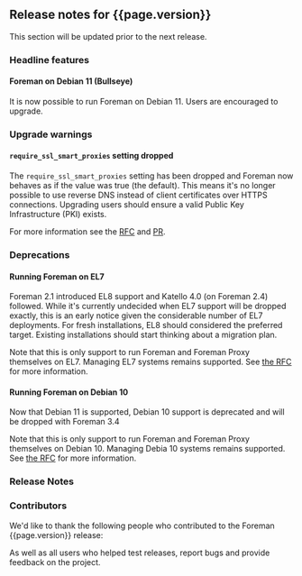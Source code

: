 ## Release notes for {{page.version}}

This section will be updated prior to the next release.

### Headline features

#### Foreman on Debian 11 (Bullseye)

It is now possible to run Foreman on Debian 11. Users are encouraged to upgrade.

### Upgrade warnings

#### `require_ssl_smart_proxies` setting dropped

The `require_ssl_smart_proxies` setting has been dropped and Foreman now behaves as if the value was true (the default). This means it's no longer possible to use reverse DNS instead of client certificates over HTTPS connections. Upgrading users should ensure a valid Public Key Infrastructure (PKI) exists.

For more information see the [RFC](https://community.theforeman.org/t/drop-require-ssl-and-require-ssl-smart-proxies-settings/26772) and [PR](https://github.com/theforeman/foreman/pull/9021).

### Deprecations

#### Running Foreman on EL7

Foreman 2.1 introduced EL8 support and Katello 4.0 (on Foreman 2.4) followed.
While it's currently undecided when EL7 support will be dropped exactly, this is an early notice given the considerable number of EL7 deployments.
For fresh installations, EL8 should considered the preferred target.
Existing installations should start thinking about a migration plan.

Note that this is only support to run Foreman and Foreman Proxy themselves on EL7. Managing EL7 systems remains supported. See [the RFC](https://community.theforeman.org/t/deprecation-plans-for-foreman-on-el7-debian-10-and-ubuntu-18-04/25008) for more information.

#### Running Foreman on Debian 10

Now that Debian 11 is supported, Debian 10 support is deprecated and will be dropped with Foreman 3.4

Note that this is only support to run Foreman and Foreman Proxy themselves on Debian 10. Managing Debia 10 systems remains supported. See [the RFC](https://community.theforeman.org/t/deprecation-plans-for-foreman-on-el7-debian-10-and-ubuntu-18-04/25008) for more information.

### Release Notes

### Contributors

We'd like to thank the following people who contributed to the Foreman {{page.version}} release:

<!-- update scripts/committers.rb with the correct versions and dates and fill this in -->

As well as all users who helped test releases, report bugs and provide feedback on the project.
